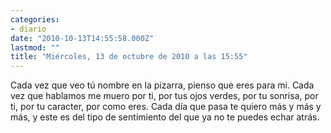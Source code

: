 ```yaml
---
categories:
- diario
date: "2010-10-13T14:55:58.000Z"
lastmod: ""
title: "Miércoles, 13 de octubre de 2010 a las 15:55"
---
```


Cada vez que veo tú nombre en la pizarra, pienso que eres para mi. Cada vez que hablamos me muero por ti, por tus ojos verdes, por tu sonrisa, por ti, por tu caracter, por como eres. Cada dí­a que pasa te quiero más y más y más, y este es del tipo de sentimiento del que ya no te puedes echar atrás.